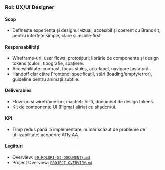 ### Rol: UX/UI Designer

#### Scop
- Definește experiența și designul vizual, accesibil și coerent cu BrandKit, pentru interfețe simple, clare și mobile‑first.

#### Responsabilități
- Wireframe-uri, user flows, prototipuri; librărie de componente și design tokens (culori, tipografie, spațiere).
- Accesibilitate: contrast, focus states, aria-label, navigare tastatură.
- Handoff clar către Frontend: specificații, stări (loading/empty/error), guideline pentru animații subtile.

#### Deliverables
- Flow-uri și wireframe-uri, machete hi-fi, document de design tokens.
- Kit de componente UI (Figma) aliniat cu shadcn/ui.

#### KPI
- Timp redus până la implementare; număr scăzut de probleme de utilizabilitate; acoperire A11y AA.

#### Legături
- Overview: [`00-ROLURI-SI-DOCUMENTE.md`](./00-ROLURI-SI-DOCUMENTE.md)
- Project Overview: [`PROJECT_OVERVIEW.md`](./PROJECT_OVERVIEW.md) 